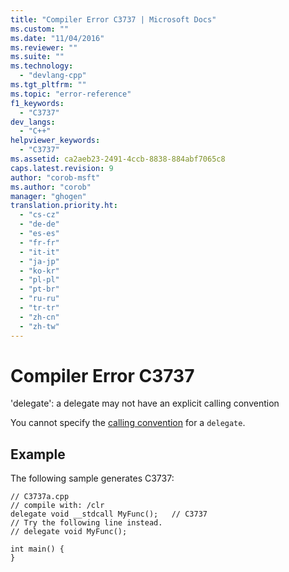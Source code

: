 ```yaml
---
title: "Compiler Error C3737 | Microsoft Docs"
ms.custom: ""
ms.date: "11/04/2016"
ms.reviewer: ""
ms.suite: ""
ms.technology: 
  - "devlang-cpp"
ms.tgt_pltfrm: ""
ms.topic: "error-reference"
f1_keywords: 
  - "C3737"
dev_langs: 
  - "C++"
helpviewer_keywords: 
  - "C3737"
ms.assetid: ca2aeb23-2491-4ccb-8838-884abf7065c8
caps.latest.revision: 9
author: "corob-msft"
ms.author: "corob"
manager: "ghogen"
translation.priority.ht: 
  - "cs-cz"
  - "de-de"
  - "es-es"
  - "fr-fr"
  - "it-it"
  - "ja-jp"
  - "ko-kr"
  - "pl-pl"
  - "pt-br"
  - "ru-ru"
  - "tr-tr"
  - "zh-cn"
  - "zh-tw"
---
```

# Compiler Error C3737
'delegate': a delegate may not have an explicit calling convention  
  
 You cannot specify the [calling convention](../../cpp/calling-conventions.md) for a `delegate`.  
  
## Example  
The following sample generates C3737:  
  
```  
// C3737a.cpp  
// compile with: /clr  
delegate void __stdcall MyFunc();   // C3737  
// Try the following line instead.  
// delegate void MyFunc();  
  
int main() {  
}  
```  
